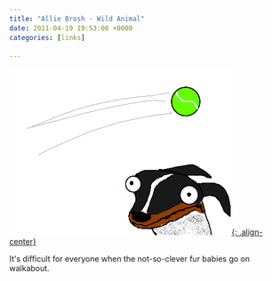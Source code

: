 ```yaml
---
title: "Allie Brosh - Wild Animal"
date: 2011-04-19 19:53:08 +0000
categories: [links]

---
```

[![image-center](/assets/img/itsadog.png){: .align-center}](http://hyperboleandahalf.blogspot.com/2011/04/wild-animal-simple-dog-goes-for-joy.html)

It's difficult for everyone when the not-so-clever fur babies go on walkabout.
